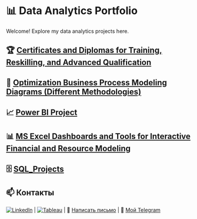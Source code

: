 # 📊 Data Analytics Portfolio  
Welcome! Explore my data analytics projects here.

## 🏆 [Certificates and Diplomas for Training, Reskilling, and Advanced Qualification](https://github.com/Elena-Rykh/data-analytics-portfolio/tree/main/Certificates%20and%20Diplomas%20for%20Training%2C%20Reskilling%2C%20and%20Advanced%20Qualification)

## 🔁 [Optimization Business Process Modeling Diagrams (Different Methodologies)](https://github.com/Elena-Rykh/data-analytics-portfolio/tree/main/Business%20Process%20Modeling%20Diagrams%20(Different%20Methodologies))

## 📈 [Power BI Project ](https://github.com/Elena-Rykh/data-analytics-portfolio/tree/main/Power%20BI%20Project)

## 📊 [MS Excel Dashboards and Tools for Interactive Financial and Resource Modeling](https://github.com/Elena-Rykh/data-analytics-portfolio/tree/main/MS%20Excel%20Dashboards%20and%20Tools%20for%20Interactive%20Financial%20and%20Resource%20Modeling)

## 🗄️ [SQL_Projects](https://github.com/Elena-Rykh/data-analytics-portfolio/tree/main/SQL_Projects)

## 📫 Контакты  
[![LinkedIn](https://img.shields.io/badge/LinkedIn-%230077B5.svg?style=for-the-badge&logo=linkedin&logoColor=white)](https://www.linkedin.com/in/elena-rykhlova-82965623a ) | [![Tableau](https://img.shields.io/badge/Tableau-%23006B94.svg?style=for-the-badge&logo=Tableau&logoColor=white)](https://www.tableau.com/) | 📩 [Написать письмо](mailto:Elena.Rykh@gmail.com) | 📢 [Мой Telegram](https://t.me/ElenaRykh)  
